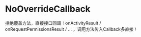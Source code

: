 # NoOverrideCallback
拒绝覆盖方法，直接接口回调！onActivityResult / onRequestPermissionsResult / ... ，调用方法传入Callback多直接！
